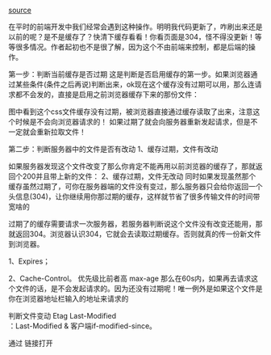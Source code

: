[source](https://juejin.im/post/594b27a18d6d810057db092f)

在平时的前端开发中我们经常会遇到这种操作。明明我代码更新了，咋刷出来还是以前的呢？是不是缓存了？快清下缓存看看！你看页面是304，怪不得没更新！等等很多情况。作者起初也不是很了解，因为这个不由前端来控制，都是后端的操作。

第一步：判断当前缓存是否过期
这是判断是否启用缓存的第一步。如果浏览器通过某些条件(条件之后再说)判断出来，ok现在这个缓存没有过期可以用，那么连请求都不会发的，直接是启用之前浏览器缓存下来的那份文件：

图中看到这个css文件缓存没有过期，被浏览器直接通过缓存读取了出来，注意这个时候是不会向浏览器请求的！ 如果过期了就会向服务器重新发起请求，但是不一定就会重新拉取文件！

第二步：判断服务器中的文件是否有改动
1、缓存过期，文件有改动

如果服务器发现这个文件改变了那么你肯定不能再用以前浏览器的缓存了，那就返回个200并且带上新的文件：
2、缓存过期，文件无改动
同时如果发现虽然那个缓存虽然过期了，可你在服务器端的文件没有变过，那么服务器只会给你返回一个头信息(304)，让你继续用你那过期的缓存，这样就节省了很多传输文件的时间带宽啥的

过期了的缓存需要请求一次服务器，若服务器判断说这个文件没有改变还能用，那就返回304。浏览器认识304，它就会去读取过期缓存。否则就真的传一份新文件到浏览器。

1、Expires；

2、Cache-Control。   优先级比前者高
max-age
那么在60s内，如果再去请求这个文件的话，是不会发起请求的。因为还没有过期呢！唯一例外是如果这个文件是你在浏览器地址栏输入的地址来请求的

判断文件变动
Etag  Last-Modified  
：Last-Modified &   客户端if-modified-since。



通过 链接打开

